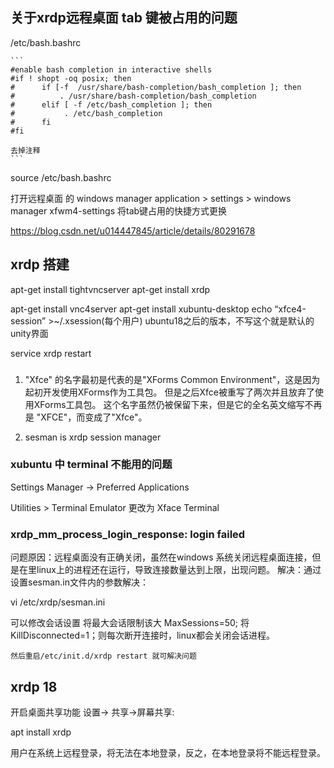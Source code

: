 ## 关于xrdp远程桌面 tab 键被占用的问题

/etc/bash.bashrc

    ```
    #enable bash completion in interactive shells
    #if ! shopt -oq posix; then
    #      if [-f  /usr/share/bash-completion/bash_completion ]; then
    #          . /usr/share/bash-completion/bash_completion
    #      elif [ -f /etc/bash_completion ]; then
    #           . /etc/bash_completion
    #      fi
    #fi

    去掉注释
    ```

source /etc/bash.bashrc

打开远程桌面 的 windows manager
    application > settings > windows manager
    xfwm4-settings 将tab键占用的快捷方式更换

https://blog.csdn.net/u014447845/article/details/80291678




## xrdp 搭建

apt-get install tightvncserver
apt-get install xrdp

apt-get install vnc4server
apt-get install xubuntu-desktop
echo “xfce4-session” >~/.xsession(每个用户)
    ubuntu18之后的版本，不写这个就是默认的unity界面

service xrdp restart





### 
1. "Xfce" 的名字最初是代表的是"XForms Common Environment"，这是因为起初开发使用XForms作为工具包。 但是之后Xfce被重写了两次并且放弃了使用XForms工具包。
这个名字虽然仍被保留下来，但是它的全名英文缩写不再是 "XFCE"，而变成了"Xfce"。

1. sesman is xrdp session manager

### xubuntu 中 terminal 不能用的问题

Settings Manager -> Preferred Applications

Utilities > Terminal Emulator 更改为 Xface Terminal


### xrdp_mm_process_login_response: login failed

问题原因：远程桌面没有正确关闭，虽然在windows 系统关闭远程桌面连接，但是在里linux上的进程还在运行，导致连接数量达到上限，出现问题。
解决：通过设置sesman.in文件内的参数解决：

vi /etc/xrdp/sesman.ini

可以修改会话设置
    将最大会话限制该大 MaxSessions=50; 
    将KillDisconnected=1；则每次断开连接时，linux都会关闭会话进程。 
    
    然后重启/etc/init.d/xrdp restart 就可解决问题





## xrdp 18

开启桌面共享功能
    设置-> 共享->屏幕共享:

apt install xrdp

用户在系统上远程登录，将无法在本地登录，反之，在本地登录将不能远程登录。

